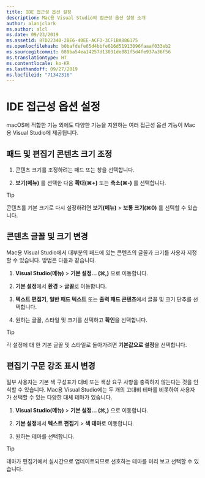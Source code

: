 ```yaml
---
title: IDE 접근성 옵션 설정
description: Mac용 Visual Studio의 접근성 옵션 설정 소개
author: alanjclark
ms.author: alcl
ms.date: 09/23/2019
ms.assetid: 87D22340-2BE6-40EE-ACFD-3CF1BA886175
ms.openlocfilehash: b0bafdefe65d4bbfe616d51913096faaaf033eb2
ms.sourcegitcommit: 689ba54ea14257d13031de881f5d4fe937a36f56
ms.translationtype: HT
ms.contentlocale: ko-KR
ms.lasthandoff: 09/27/2019
ms.locfileid: "71342316"
---
```

# <a name="set-ide-accessibility-options"></a>IDE 접근성 옵션 설정

macOS에 적합한 기능 외에도 다양한 기능을 지원하는 여러 접근성 옵션 기능이 Mac용 Visual Studio에 제공됩니다.

## <a name="resize-pad-and-editor-content"></a>패드 및 편집기 콘텐츠 크기 조정

1. 콘텐츠 크기를 조정하려는 패드 또는 창을 선택합니다.

1. **보기(메뉴)** 를 선택한 다음 **확대(&#8984;+)** 또는 **축소(&#8984;-)** 를 선택합니다.

> [!TIP]
> 콘텐츠를 기본 크기로 다시 설정하려면 **보기(메뉴)**  > **보통 크기(&#8984;0)** 를 선택할 수 있습니다.

## <a name="change-the-content-font-and-size"></a>콘텐츠 글꼴 및 크기 변경

Mac용 Visual Studio에서 대부분의 패드에 있는 콘텐츠의 글꼴과 크기를 사용자 지정할 수 있습니다. 방법은 다음과 같습니다.

1. **Visual Studio(메뉴)**  > **기본 설정... (&#8984;,)** 으로 이동합니다.

1. **기본 설정**에서 **환경** > **글꼴**로 이동합니다.

1. **텍스트 편집기**, **일반 패드 텍스트** 또는 **출력 패드 콘텐츠**에서 글꼴 및 크기 단추를 선택합니다.

1. 원하는 글꼴, 스타일 및 크기를 선택하고 **확인**을 선택합니다.

> [!TIP]
> 각 설정에 대 한 기본 글꼴 및 스타일로 돌아가려면 **기본값으로 설정**을 선택합니다.

## <a name="change-the-editor-syntax-highlighting"></a>편집기 구문 강조 표시 변경

일부 사용자는 기본 색 구성표가 대비 또는 색상 요구 사항을 충족하지 않는다는 것을 인식할 수 있습니다. Mac용 Visual Studio에는 두 개의 고대비 테마를 비롯하여 사용자가 선택할 수 있는 다양한 대체 테마가 있습니다.

1. **Visual Studio(메뉴)**  > **기본 설정... (&#8984;,)** 으로 이동합니다.

1. **기본 설정**에서 **텍스트 편집기** > **색 테마**로 이동합니다.

1. 원하는 테마를 선택합니다.

> [!TIP]
> 테마가 편집기에서 실시간으로 업데이트되므로 선호하는 테마를 미리 보고 선택할 수 있습니다.